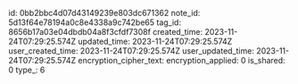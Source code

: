 id: 0bb2bbc4d07d43149239e803dc671362
note_id: 5d13f64e78194a0c8e4338a9c742be65
tag_id: 8656b17a03e04dbdb04a8f3cfdf7308f
created_time: 2023-11-24T07:29:25.574Z
updated_time: 2023-11-24T07:29:25.574Z
user_created_time: 2023-11-24T07:29:25.574Z
user_updated_time: 2023-11-24T07:29:25.574Z
encryption_cipher_text: 
encryption_applied: 0
is_shared: 0
type_: 6